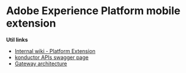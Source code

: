 # Adobe Experience Platform mobile extension

**Util links**

- [Internal wiki - Platform Extension](https://wiki.corp.adobe.com/pages/viewpage.action?spaceKey=adms&title=Experience+Platform+mobile+extension)
- [konductor APIs swagger page](http://konductor-docs.apps-exp-edge-npe-va6.experience-edge.adobeinternal.net/#/)
- [Gateway architecture](https://wiki.corp.adobe.com/display/DMSArchitecture/Gateway)
